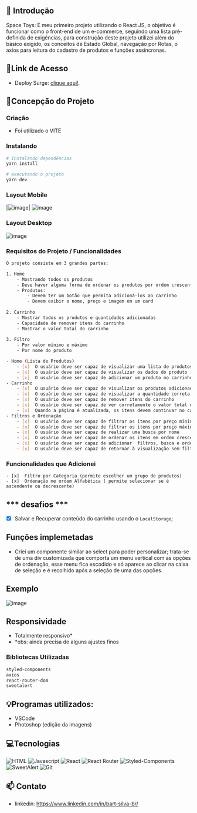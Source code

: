 ## 📖 Introdução 

Space Toys: É meu primeiro projeto utilizando o React JS, o objetivo é funcionar como o front-end de um e-commerce, 
seguindo uma lista pré-definida de exigências, para construção deste projeto utilizei além do básico exigido, os conceitos 
de Estado Global, navegação por Rotas, o axios para leitura do cadastro de produtos e funções assincronas.

## 🔗Link de Acesso
- Deploy Surge: [clique aqui!](https://bart-silva-spacetoys.surge.sh/).

## 📄Concepção do Projeto

### Criação
 - Foi utilizado o VITE
  
### Instalando
```bash
# Instalando dependências
yarn install

# executando o projeto
yarn dev
```

### Layout Mobile

|![image](https://user-images.githubusercontent.com/106079184/227629422-fe5daab1-75b1-43c9-afde-6afb035c1e9b.png)|
![image](https://user-images.githubusercontent.com/106079184/227629547-34942536-c771-48a2-a0cf-aa0645c54885.png)


### Layout Desktop

![image](https://user-images.githubusercontent.com/106079184/227629264-108990f9-de46-45c6-80ae-a797c904d8b9.png)



### Requisitos do Projeto / Funcionalidades
```bash
O projeto consiste em 3 grandes partes:

1. Home
    - Mostrando todos os produtos
    - Deve haver alguma forma de ordenar os produtos por ordem crescente ou decrescente de preço (pode ser na home em si ou junto dos filtros)
    - Produtos:
        - Devem ter um botão que permita adicioná-los ao carrinho
        - Devem exibir o nome, preço e imagem em um card	
        
2. Carrinho
    - Mostrar todos os produtos e quantidades adicionadas
    - Capacidade de remover itens do carrinho
    - Mostrar o valor total do carrinho   
      
3. Filtro
    - Por valor mínimo e máximo
    - Por nome do produto

- Home (Lista de Produtos)
    - [x]  O usuário deve ser capaz de visualizar uma lista de produtos
    - [x]  O usuário deve ser capaz de visualizar os dados do produto (nome, preço e imagem)
    - [x]  O usuário deve ser capaz de adicionar um produto no carrinho    
- Carrinho
    - [x]  O usuário deve ser capaz de visualizar os produtos adicionados
    - [x]  O usuário deve ser capaz de visualizar a quantidade correta de cada produto
    - [x]  O usuário deve ser capaz de remover itens do carrinho
    - [x]  O usuário deve ser capaz de ver corretamente o valor total de sua compra
    - [x]  Quando a página é atualizada, os itens devem continuar no carrinho    
- Filtros e Ordenação
    - [x]  O usuário deve ser capaz de filtrar os itens por preço mínimo
    - [x]  O usuário deve ser capaz de filtrar os itens por preço máximo
    - [x]  O usuário deve ser capaz de realizar uma busca por nome
    - [x]  O usuário deve ser capaz de ordenar os itens em ordem crescente ou decrescente
    - [x]  O usuário deve ser capaz de adicionar  filtros, busca e ordenação simultaneamente
    - [x]  O usuário deve ser capaz de retornar à visualização sem filtros
```

### Funcionalidades que Adicionei
    - [x]  Filtro por Categoria (permite escolher um grupo de produtos)
    - [x]  Ordenação me ordem Alfabética ( permite selecionar se é ascendente ou decrescente) 
    
 ## *** desafios *** 
   - [x]  Salvar e Recuperar conteúdo do carrinho usando o `LocalStorage`;

## Funções implemetadas
-   Criei um componente similar ao select para poder personalizar; trata-se de uma div customizada que comporta um menu vertical
    com as opções de ordenação, esse menu fica escodido e só aparece ao clicar na caixa de seleção e é recolhido após a seleção
    de uma das opções.

## Exemplo
![image](https://user-images.githubusercontent.com/106079184/226874729-e193572f-1b03-4ca2-9c41-4825e9cd6bd0.png)


## Responsividade 
- Totalmente responsivo*
- *obs: ainda precisa de alguns ajustes finos


### Bibliotecas Utilizadas

```bash
styled-components
axios
react-router-dom
sweetalert
```

## 💡Programas utilizados:
- VSCode
- Photoshop (edição da imagens)

## 💻Tecnologias 

![HTML](https://user-images.githubusercontent.com/106079184/227619911-eb73aabd-7739-47c0-bbcb-e0920902ead3.png)
![Javascript](https://user-images.githubusercontent.com/106079184/227620446-5307c4f2-0af2-4b7d-8696-a17780a13148.png)
![React](https://user-images.githubusercontent.com/106079184/227620813-6e3311e8-9992-407a-8cae-abf2711f1af8.png)
![React Router](https://user-images.githubusercontent.com/106079184/227621258-7a953c29-092e-43e6-a688-5d08279d7818.png)
![Styled-Components](https://user-images.githubusercontent.com/106079184/227621509-7956f644-df78-41b1-a26d-ec88112b7de1.png)
![SweetAlert](https://user-images.githubusercontent.com/106079184/227622475-afbfe25f-92f9-443d-bd50-bd93ba18fa4d.png)
![Git](https://user-images.githubusercontent.com/106079184/227621865-d6fd9ff4-2e10-4f7f-9759-f31c6434b565.png)


## 📫 Contato
- linkedin: https://www.linkedin.com/in/bart-silva-br/


